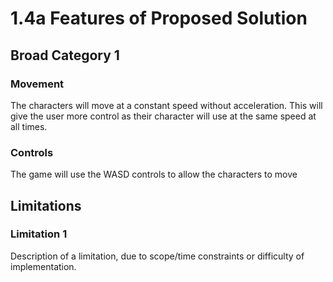 # 1.4a Features of Proposed Solution

## Broad Category 1

### Movement

The characters will move at a constant speed without acceleration. This will give the user more control as their character will use at the same speed at all times.&#x20;

### Controls

The game will use the WASD controls to allow the characters to move&#x20;

## Limitations

### Limitation 1

Description of a limitation, due to scope/time constraints or difficulty of implementation.
